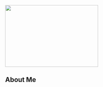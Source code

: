 

<html>
  <head>
    <title>### Hi 👋 I am Chandrakala Inspire As a Full Stock Web Developer</title>
    <style >
      .pic
      {
        width:300px;
        height:200px;
        }
    </style>
  </head>
  <body>
    <img  class ="pic" src="https://www.reddit.com/r/aboutupdates/comments/127ewv3/technologies_that_will_rule_full_stack/" alt =""/>
    <h2>About Me</h2>
    
    
  </body>
</html>
